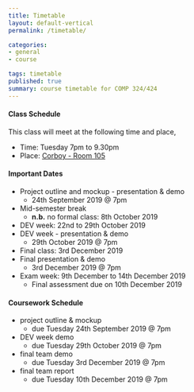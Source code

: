 ```yaml
---
title: Timetable
layout: default-vertical
permalink: /timetable/

categories:
- general
- course

tags: timetable
published: true
summary: course timetable for COMP 324/424
---
```


#### Class Schedule

This class will meet at the following time and place,

* Time: Tuesday 7pm to 9.30pm
* Place: [Corboy - Room 105](http://www.luc.edu/media/lucedu/wtc.pdf)

#### Important Dates

* Project outline and mockup - presentation & demo
  * 24th September 2019 @ 7pm
* Mid-semester break
	* **n.b.** no formal class: 8th October 2019
* DEV week: 22nd to 29th October 2019
* DEV week - presentation & demo
	* 29th October 2019 @ 7pm
* Final class: 3rd December 2019
* Final presentation & demo
	* 3rd December 2019 @ 7pm
* Exam week: 9th December to 14th December 2019
	* Final assessment due on 10th December 2019

#### Coursework Schedule

* project outline & mockup
	* due Tuesday 24th September 2019 @ 7pm
* DEV week demo
  * due Tuesday 29th October 2019 @ 7pm
* final team demo
  * due Tuesday 3rd December 2019 @ 7pm
* final team report
  * due Tuesday 10th December 2019 @ 7pm
